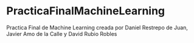 # PracticaFinalMachineLearning
Practica Final de Machine Learning creada por Daniel Restrepo de Juan, Javier Amo de la Calle y David Rubio Robles
